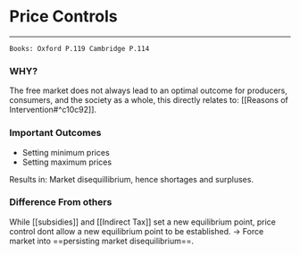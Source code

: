 # Price Controls
---
```ad-Resources
Books: Oxford P.119 Cambridge P.114
```
### WHY?
The free market does not always lead to an optimal outcome for producers, consumers, and the society as a whole, this directly relates to: [[Reasons of Intervention#^c10c92]].

### Important Outcomes
- Setting minimum prices
- Setting maximum prices

Results in: Market disequillibrium, hence shortages and surpluses.

### Difference From others
While [[subsidies]] and [[Indirect Tax]] set a new equilibrium point, price control dont allow a new equilibrium point to be established. -> Force market into ==persisting market disequilibrium==.